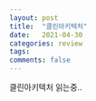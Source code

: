 ```yaml
---
layout: post
title:  "클린아키텍처"
date:   2021-04-30
categories: review
tags: 
comments: false
---
```

클린아키텍처 읽는중..